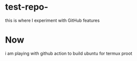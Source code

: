 # test-repo-
this is where I experiment with GitHub features


# Now
i am playing with github action to build ubuntu for termux proot
